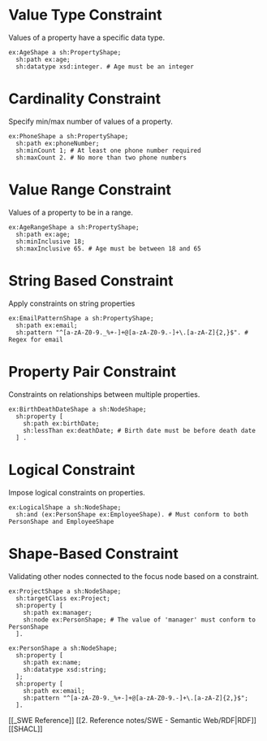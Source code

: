 # Value Type Constraint
Values of a property have a specific data type.
```turtle
ex:AgeShape a sh:PropertyShape;
  sh:path ex:age;
  sh:datatype xsd:integer. # Age must be an integer
```

# Cardinality Constraint
Specify min/max number of values of a property.
```turtle
ex:PhoneShape a sh:PropertyShape;
  sh:path ex:phoneNumber;
  sh:minCount 1; # At least one phone number required
  sh:maxCount 2. # No more than two phone numbers
```
# Value Range Constraint
Values of a property to be in a range.
```turtle
ex:AgeRangeShape a sh:PropertyShape;
  sh:path ex:age;
  sh:minInclusive 18;
  sh:maxInclusive 65. # Age must be between 18 and 65
```
# String Based Constraint
Apply constraints on string properties
```turtle
ex:EmailPatternShape a sh:PropertyShape;
  sh:path ex:email;
  sh:pattern "^[a-zA-Z0-9._%+-]+@[a-zA-Z0-9.-]+\.[a-zA-Z]{2,}$". # Regex for email
```
# Property Pair Constraint
Constraints on relationships between multiple properties.
```turtle
ex:BirthDeathDateShape a sh:NodeShape;
  sh:property [
    sh:path ex:birthDate;
    sh:lessThan ex:deathDate; # Birth date must be before death date
  ] .
```
# Logical Constraint
Impose logical constraints on properties.
```turtle
ex:LogicalShape a sh:NodeShape;
  sh:and (ex:PersonShape ex:EmployeeShape). # Must conform to both PersonShape and EmployeeShape
```
# Shape-Based Constraint
Validating other nodes connected to the focus node based on a constraint.
```turtle
ex:ProjectShape a sh:NodeShape;
  sh:targetClass ex:Project;
  sh:property [
    sh:path ex:manager;
    sh:node ex:PersonShape; # The value of 'manager' must conform to PersonShape
  ].

ex:PersonShape a sh:NodeShape;
  sh:property [
    sh:path ex:name;
    sh:datatype xsd:string;
  ];
  sh:property [
    sh:path ex:email;
    sh:pattern "^[a-zA-Z0-9._%+-]+@[a-zA-Z0-9.-]+\.[a-zA-Z]{2,}$";
  ].
```




[[_SWE Reference]]
[[2. Reference notes/SWE - Semantic Web/RDF|RDF]]
[[SHACL]]